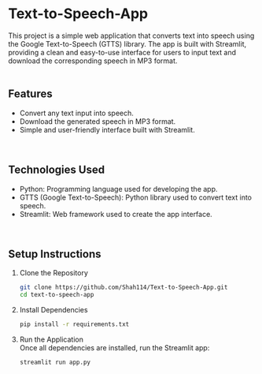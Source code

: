 # Text-to-Speech-App
This project is a simple web application that converts text into speech using the Google Text-to-Speech (GTTS) library. The app is built with Streamlit, providing a clean and easy-to-use interface for users to input text and download the corresponding speech in MP3 format. <br/>
<br/>

## Features
* Convert any text input into speech.
* Download the generated speech in MP3 format.
* Simple and user-friendly interface built with Streamlit. <br/>
<br/>

## Technologies Used
* Python: Programming language used for developing the app.
* GTTS (Google Text-to-Speech): Python library used to convert text into speech.
* Streamlit: Web framework used to create the app interface. <br/>
<br/>

## Setup Instructions
1. Clone the Repository

   ```bash
   git clone https://github.com/Shah114/Text-to-Speech-App.git
   cd text-to-speech-app
   ```
2. Install Dependencies <br/>
   
   ```bash
   pip install -r requirements.txt
   ```
3. Run the Application <br/>
Once all dependencies are installed, run the Streamlit app:

   ```bash
   streamlit run app.py
   ```
   
